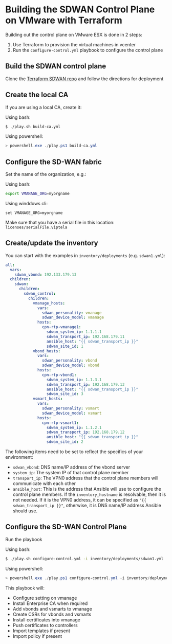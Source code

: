 # Building the SDWAN Control Plane on VMware with Terraform

Building out the control plane on VMware ESX is done in 2 steps:

1. Use Terraform to provision the virtual machines in vcenter
2. Run the `configure-control.yml` playbook to configure the control plane

## Build the SDWAN control plane

Clone the [Terraform SDWAN repo](https://github.com/ciscops/terraform-viptela) and follow the directions for deployment

## Create the local CA

If you are using a local CA, create it:

Using bash:
```bash
$ ./play.sh build-ca.yml
```
Using powershell:
```powershell
> powershell.exe ./play.ps1 build-ca.yml
```

## Configure the SD-WAN fabric

Set the name of the organization, e.g.:

Using bash:
```bash
export VMANAGE_ORG=myorgname
```
Using winddows cli:
```cli
set VMANAGE_ORG=myorgname
```

Make sure that you have a serial file in this location: `licenses/serialFile.viptela` 

## Create/update the inventory

You can start with the examples in `inventory/deployments` (e.g. `sdwan1.yml`):

```yaml
all:
  vars:
    sdwan_vbond: 192.133.179.13
  children:
    sdwan:
      children:
        sdwan_control:
          children:
            vmanage_hosts:
              vars:
                sdwan_personality: vmanage
                sdwan_device_model: vmanage
              hosts:
                cpn-rtp-vmanage1:
                  sdwan_system_ip: 1.1.1.1
                  sdwan_transport_ip: 192.168.179.11
                  ansible_host: "{{ sdwan_transport_ip }}"
                  sdwan_site_id: 1
            vbond_hosts:
              vars:
                sdwan_personality: vbond
                sdwan_device_model: vbond
              hosts:
                cpn-rtp-vbond1:
                  sdwan_system_ip: 1.1.3.1
                  sdwan_transport_ip: 192.168.179.13
                  ansible_host: "{{ sdwan_transport_ip }}"
                  sdwan_site_id: 3
            vsmart_hosts:
              vars:
                sdwan_personality: vsmart
                sdwan_device_model: vsmart
              hosts:
                cpn-rtp-vsmart1:
                  sdwan_system_ip: 1.1.2.1
                  sdwan_transport_ip: 192.168.179.12
                  ansible_host: "{{ sdwan_transport_ip }}"
                  sdwan_site_id: 2
```

The following items need to be set to reflect the specifics of your environment:

* `sdwan_vbond`: DNS name/IP address of the vbond server
* `system_ip`: The system IP of that control plane member
* `transport_ip`: The VPN0 address that the control plane members will communicate with each other
* `ansible_host`: This is the address that Ansible will use to configure the control plane members.  If the `inventory_hostname` is resolvable, then it is not needed. If it is the VPN0 address, it can be specified as `"{{ sdwan_transport_ip }}"`, otherwise, it is DNS name/IP address Ansible should use.

## Configure the SD-WAN Control Plane

Run the playbook

Using bash:
```bash
$ ./play.sh configure-control.yml -i inventory/deployments/sdwan1.yml
```
Using powershell:
```powershell
> powershell.exe ./play.ps1 configure-control.yml -i inventory/deployments/sdwan1.yml
```

This playbook will:

* Configure setting on vmanage
* Install Enterprise CA when required
* Add vbonds and vsmarts to vmanage
* Create CSRs for vbonds and vsmarts
* Install certificates into vmanage
* Push certificates to controllers
* Import templates if present
* Import policy if present